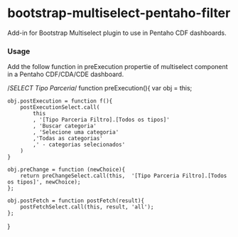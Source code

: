 # bootstrap-multiselect-pentaho-filter
Add-in for Bootstrap Multiselect plugin to use in Pentaho CDF dashboards.


### Usage ###

Add the follow function in preExecution propertie of multiselect component in a Pentaho CDF/CDA/CDE dashboard.

/*SELECT Tipo Parceria*/
function preExecution(){
    var obj = this;
    
    obj.postExecution = function f(){
        postExecutionSelect.call(
            this
	        , '[Tipo Parceria Filtro].[Todos os tipos]'
	        , 'Buscar categoria'
	        , 'Selecione uma categoria'
	        ,'Todas as categorias'
	        ,' - categorias selecionados'
	    )
    }

    obj.preChange = function (newChoice){
        return preChangeSelect.call(this,  '[Tipo Parceria Filtro].[Todos os tipos]', newChoice);
    }; 
    
    obj.postFetch = function postFetch(result){
        postFetchSelect.call(this, result, 'all');   
    }; 
} 
